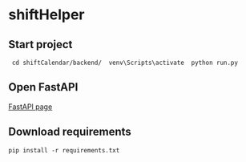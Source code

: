 # shiftHelper
## Start project
  ``` cd shiftCalendar/backend/  venv\Scripts\activate  python run.py```  
  
## Open FastAPI
 [FastAPI page](http://127.0.0.1:8000)

## Download requirements
  ```pip install -r requirements.txt```
